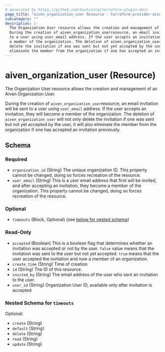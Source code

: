 ```yaml
---
# generated by https://github.com/hashicorp/terraform-plugin-docs
page_title: "aiven_organization_user Resource - terraform-provider-aiven"
subcategory: ""
description: |-
  The Organization User resource allows the creation and management of an Aiven Organization User.
  During the creation of aiven_organization_userresource, an email invitation will be sent
  to a user using user_email address. If the user accepts an invitation, they will become
  a member of the organization. The deletion of aiven_organization_user will not only
  delete the invitation if one was sent but not yet accepted by the user, it will also
  eliminate the member from the organization if one has accepted an invitation previously.
---
```


# aiven_organization_user (Resource)

The Organization User resource allows the creation and management of an Aiven Organization User.

During the creation of `aiven_organization_user`resource, an email invitation will be sent
to a user using `user_email` address. If the user accepts an invitation, they will become
a member of the organization. The deletion of `aiven_organization_user` will not only
delete the invitation if one was sent but not yet accepted by the user, it will also 
eliminate the member from the organization if one has accepted an invitation previously.



<!-- schema generated by tfplugindocs -->
## Schema

### Required

- `organization_id` (String) The unique organization ID. This property cannot be changed, doing so forces recreation of the resource.
- `user_email` (String) This is a user email address that first will be invited, and after accepting an invitation, they become a member of the organization. This property cannot be changed, doing so forces recreation of the resource.

### Optional

- `timeouts` (Block, Optional) (see [below for nested schema](#nestedblock--timeouts))

### Read-Only

- `accepted` (Boolean) This is a boolean flag that determines whether an invitation was accepted or not by the user. `false` value means that the invitation was sent to the user but not yet accepted. `true` means that the user accepted the invitation and now a member of an organization.
- `create_time` (String) Time of creation
- `id` (String) The ID of this resource.
- `invited_by` (String) The email address of the user who sent an invitation to the user.
- `user_id` (String) Organization User ID, available only after invitation is accepted

<a id="nestedblock--timeouts"></a>
### Nested Schema for `timeouts`

Optional:

- `create` (String)
- `default` (String)
- `delete` (String)
- `read` (String)
- `update` (String)
